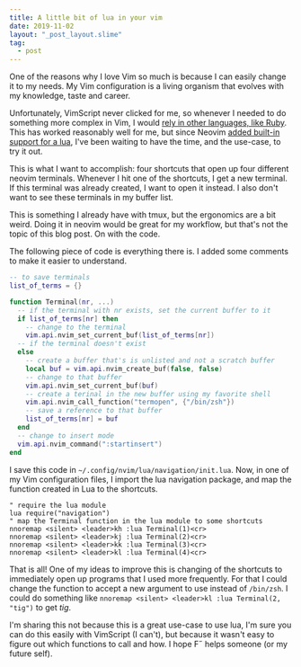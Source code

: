 ```yaml
---
title: A little bit of lua in your vim
date: 2019-11-02
layout: "_post_layout.slime"
tag:
  - post
---
```


One of the reasons why I love Vim so much is because I can easily change it to
my needs. My Vim configuration is a living organism that evolves with my
knowledge, taste and career.

Unfortunately, VimScript never clicked for me, so whenever I needed to do
something more complex in Vim, I would
[rely in other languages, like Ruby](https://gabrielpoca.com/2017-09-04-vim-ruby/).
This has worked reasonably well for me, but since Neovim
[added built-in support for a lua](https://neovim.io/roadmap/), I've been
waiting to have the time, and the use-case, to try it out.

This is what I want to accomplish: four shortcuts that open up four different
neovim terminals. Whenever I hit one of the shortcuts, I get a new terminal. If
this terminal was already created, I want to open it instead. I also don't want
to see these terminals in my buffer list.

This is something I already have with tmux, but the ergonomics are a bit weird.
Doing it in neovim would be great for my workflow, but that's not the topic of
this blog post. On with the code.

The following piece of code is everything there is. I added some comments to
make it easier to understand.

```lua
-- to save terminals
list_of_terms = {}

function Terminal(nr, ...)
  -- if the terminal with nr exists, set the current buffer to it
  if list_of_terms[nr] then
    -- change to the terminal
    vim.api.nvim_set_current_buf(list_of_terms[nr])
  -- if the terminal doesn't exist
  else
    -- create a buffer that's is unlisted and not a scratch buffer
    local buf = vim.api.nvim_create_buf(false, false)
    -- change to that buffer
    vim.api.nvim_set_current_buf(buf)
    -- create a terinal in the new buffer using my favorite shell
    vim.api.nvim_call_function("termopen", {"/bin/zsh"})
    -- save a reference to that buffer
    list_of_terms[nr] = buf
  end
  -- change to insert mode
  vim.api.nvim_command(":startinsert")
end
```

I save this code in `~/.config/nvim/lua/navigation/init.lua`. Now, in one of my
Vim configuration files, I import the lua navigation package, and map the
function created in Lua to the shortcuts.

```vim
" require the lua module
lua require("navigation")
" map the Terminal function in the lua module to some shortcuts
nnoremap <silent> <leader>kh :lua Terminal(1)<cr>
nnoremap <silent> <leader>kj :lua Terminal(2)<cr>
nnoremap <silent> <leader>kk :lua Terminal(3)<cr>
nnoremap <silent> <leader>kl :lua Terminal(4)<cr>
```

That is all! One of my ideas to improve this is changing of the shortcuts to
immediately open up programs that I used more frequently. For that I could
change the function to accept a new argument to use instead of `/bin/zsh`. I
could do something like `nnoremap <silent> <leader>kl :lua Terminal(2, "tig")`
to get _tig_.

I'm sharing this not because this is a great use-case to use lua, I'm sure you
can do this easily with VimScript (I can't), but because it wasn't easy to
figure out which functions to call and how. I hope F˝ helps someone (or my
future self).
